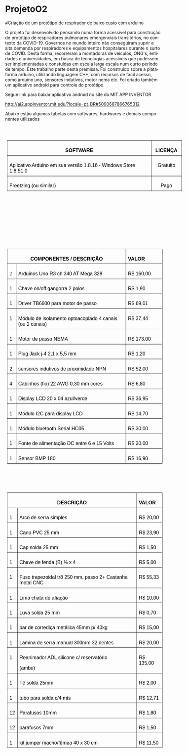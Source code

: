 # ProjetoO2

#Criação de um protótipo de respirador de baixo custo com arduino

O projeto foi desenvolvido pensando numa forma acessível para construção de protótipo de respiradores pulmonares emergenciais transitórios, no contexto da COVID-19.
Governos no mundo inteiro não conseguiram suprir a alta demanda por respiradores e equipamentos hospitalares durante o surto de COVID. Desta forma, recorreram a montadoras de veículos, ONG's, entidades e universidades, em busca de tecnologias acessíveis que pudessem ser implementadas e constuídas em escala larga escala num curto período de tempo.
Este trabalho parte desta premissa. Foi construído sobre a plataforma arduino, utilizando linguagem C++, com recursos de fácil acesso, como arduino uno, sensores indutivos, motor nema etc.
Foi criado também um aplicativo android para controle do protótipo.

Segue link para baixar aplicativo android no site do MIT APP INVENTOR

http://ai2.appinventor.mit.edu/?locale=pt_BR#5090687866765312


Abaixo estão algumas tabelas com softwares, hardwares e demais componentes utilizados

<html>

<head>
<meta http-equiv=Content-Type content="text/html; charset=windows-1252">
<meta name=Generator content="Microsoft Word 15 (filtered)">


</head>

<body lang=PT-BR style='word-wrap:break-word'>

<div class=WordSection1>

<p class=MsoNormal>&nbsp;</p>

<table class=MsoNormalTable border=0 cellspacing=0 cellpadding=0 align=left
 width=566 style='width:424.75pt;border-collapse:collapse;margin-left:4.8pt;
 margin-right:4.8pt'>
 <tr>
  <td valign=top style='border:solid black 1.0pt;padding:5.0pt 5.0pt 5.0pt 5.0pt'>
  <p class=MsoNormal align=center style='margin-bottom:0cm;text-align:center;
  line-height:normal'><b><span style='font-size:12.0pt;font-family:"Arial",sans-serif;
  color:black'>SOFTWARE</span></b></p>
  </td>
  <td width=84 valign=top style='width:63.35pt;border:solid black 1.0pt;
  border-left:none;padding:5.0pt 5.0pt 5.0pt 5.0pt'>
  <p class=MsoNormal align=center style='margin-bottom:0cm;text-align:center;
  line-height:normal'><b><span style='font-size:12.0pt;font-family:"Arial",sans-serif;
  color:black'>LICENÇA</span></b></p>
  </td>
 </tr>
 <tr>
  <td valign=top style='border:solid black 1.0pt;border-top:none;padding:5.0pt 5.0pt 5.0pt 5.0pt'>
  <p class=MsoNormal style='margin-bottom:0cm;line-height:normal'><span
  style='font-size:12.0pt;font-family:"Arial",sans-serif;color:black'>Aplicativo
  Arduino em sua versão 1.8.16 - Windows Store 1.8.51.0</span></p>
  </td>
  <td width=84 valign=top style='width:63.35pt;border-top:none;border-left:
  none;border-bottom:solid black 1.0pt;border-right:solid black 1.0pt;
  padding:5.0pt 5.0pt 5.0pt 5.0pt'>
  <p class=MsoNormal align=center style='margin-bottom:0cm;text-align:center;
  line-height:normal'><span style='font-size:12.0pt;font-family:"Arial",sans-serif;
  color:black'>Gratuito</span></p>
  </td>
 </tr>
 <tr>
  <td valign=top style='border:solid black 1.0pt;border-top:none;padding:5.0pt 5.0pt 5.0pt 5.0pt'>
  <p class=MsoNormal style='margin-bottom:0cm;line-height:normal'><span
  style='font-size:12.0pt;font-family:"Arial",sans-serif;color:black'>Freetzing
  (ou similar)</span></p>
  </td>
  <td width=84 valign=top style='width:63.35pt;border-top:none;border-left:
  none;border-bottom:solid black 1.0pt;border-right:solid black 1.0pt;
  padding:5.0pt 5.0pt 5.0pt 5.0pt'>
  <p class=MsoNormal align=center style='margin-bottom:0cm;text-align:center;
  line-height:normal'><span style='font-size:12.0pt;font-family:"Arial",sans-serif;
  color:black'>Pago</span></p>
  </td>
 </tr>
</table>

<p class=MsoNormal>&nbsp;</p>

<p class=MsoNormal>&nbsp;</p>

<p class=MsoNormal>&nbsp;</p>

<p class=MsoNormal>&nbsp;</p>

<p class=MsoNormal>&nbsp;</p>

<table class=MsoNormalTable border=0 cellspacing=0 cellpadding=0 align=left
 style='border-collapse:collapse;margin-left:4.8pt;margin-right:4.8pt'>
 <tr>
  <td width=461 colspan=2 valign=top style='width:345.85pt;border:solid black 1.0pt;
  border-right:solid windowtext 1.0pt;padding:5.0pt 5.0pt 5.0pt 5.0pt'>
  <p class=MsoNormal align=center style='margin-bottom:0cm;text-align:center;
  line-height:normal'><b><span style='font-size:12.0pt;font-family:"Arial",sans-serif;
  color:black'>COMPONENTES / DESCRIÇÃO</span></b></p>
  </td>
  <td width=104 valign=top style='width:78.35pt;border:solid black 1.0pt;
  border-left:none;padding:5.0pt 5.0pt 5.0pt 5.0pt'>
  <p class=MsoNormal style='margin-bottom:0cm;line-height:normal'><b><span
  style='font-size:12.0pt;font-family:"Arial",sans-serif;color:black'>VALOR</span></b></p>
  </td>
 </tr>
 <tr>
  <td valign=top style='border:solid black 1.0pt;border-top:none;padding:5.0pt 5.0pt 5.0pt 5.0pt'>
  <p class=MsoNormal style='margin-bottom:0cm;line-height:normal'><span
  style='font-size:12.0pt;font-family:"Times New Roman",serif'>2</span></p>
  </td>
  <td valign=top style='border-top:none;border-left:none;border-bottom:solid black 1.0pt;
  border-right:solid black 1.0pt;padding:5.0pt 5.0pt 5.0pt 5.0pt'>
  <p class=MsoNormal style='margin-bottom:0cm;line-height:normal'><span
  style='font-size:12.0pt;font-family:"Arial",sans-serif;color:black'>Arduinos
  Uno R3 ch 340 AT Mega 328</span></p>
  </td>
  <td width=104 valign=top style='width:78.35pt;border-top:none;border-left:
  none;border-bottom:solid black 1.0pt;border-right:solid black 1.0pt;
  padding:5.0pt 5.0pt 5.0pt 5.0pt'>
  <p class=MsoNormal style='margin-bottom:0cm;line-height:normal'><span
  style='font-size:12.0pt;font-family:"Arial",sans-serif;color:black'>R$ 160,00</span></p>
  </td>
 </tr>
 <tr>
  <td valign=top style='border:solid black 1.0pt;border-top:none;padding:5.0pt 5.0pt 5.0pt 5.0pt'>
  <p class=MsoNormal style='margin-bottom:0cm;line-height:normal'><span
  style='font-size:12.0pt;font-family:"Arial",sans-serif;color:black'>1</span></p>
  </td>
  <td valign=top style='border-top:none;border-left:none;border-bottom:solid black 1.0pt;
  border-right:solid black 1.0pt;padding:5.0pt 5.0pt 5.0pt 5.0pt'>
  <p class=MsoNormal style='margin-bottom:0cm;line-height:normal'><span
  style='font-size:12.0pt;font-family:"Arial",sans-serif;color:black'>Chave
  on/off gangorra 2 polos</span></p>
  </td>
  <td width=104 valign=top style='width:78.35pt;border-top:none;border-left:
  none;border-bottom:solid black 1.0pt;border-right:solid black 1.0pt;
  padding:5.0pt 5.0pt 5.0pt 5.0pt'>
  <p class=MsoNormal style='margin-bottom:0cm;line-height:normal'><span
  style='font-size:12.0pt;font-family:"Arial",sans-serif;color:black'>R$ 1,90</span></p>
  </td>
 </tr>
 <tr>
  <td valign=top style='border:solid black 1.0pt;border-top:none;padding:5.0pt 5.0pt 5.0pt 5.0pt'>
  <p class=MsoNormal style='margin-bottom:0cm;line-height:normal'><span
  style='font-size:12.0pt;font-family:"Arial",sans-serif;color:black'>1</span></p>
  </td>
  <td valign=top style='border-top:none;border-left:none;border-bottom:solid black 1.0pt;
  border-right:solid black 1.0pt;padding:5.0pt 5.0pt 5.0pt 5.0pt'>
  <p class=MsoNormal style='margin-bottom:0cm;line-height:normal'><span
  style='font-size:12.0pt;font-family:"Arial",sans-serif;color:black'>Driver
  TB6600 para motor de passo</span></p>
  </td>
  <td width=104 valign=top style='width:78.35pt;border-top:none;border-left:
  none;border-bottom:solid black 1.0pt;border-right:solid black 1.0pt;
  padding:5.0pt 5.0pt 5.0pt 5.0pt'>
  <p class=MsoNormal style='margin-bottom:0cm;line-height:normal'><span
  style='font-size:12.0pt;font-family:"Arial",sans-serif;color:black'>R$ 69,01</span></p>
  </td>
 </tr>
 <tr>
  <td valign=top style='border:solid black 1.0pt;border-top:none;padding:5.0pt 5.0pt 5.0pt 5.0pt'>
  <p class=MsoNormal style='margin-bottom:0cm;line-height:normal'><span
  style='font-size:12.0pt;font-family:"Arial",sans-serif;color:black'>1</span></p>
  </td>
  <td valign=top style='border-top:none;border-left:none;border-bottom:solid black 1.0pt;
  border-right:solid black 1.0pt;padding:5.0pt 5.0pt 5.0pt 5.0pt'>
  <p class=MsoNormal style='margin-bottom:0cm;line-height:normal'><span
  style='font-size:12.0pt;font-family:"Arial",sans-serif;color:black'>Módulo de
  isolamento optoacoplado 4 canais (ou 2 canais)</span></p>
  </td>
  <td width=104 valign=top style='width:78.35pt;border-top:none;border-left:
  none;border-bottom:solid black 1.0pt;border-right:solid black 1.0pt;
  padding:5.0pt 5.0pt 5.0pt 5.0pt'>
  <p class=MsoNormal style='margin-bottom:0cm;line-height:normal'><span
  style='font-size:12.0pt;font-family:"Arial",sans-serif;color:black'>R$ 37,44</span></p>
  </td>
 </tr>
 <tr>
  <td valign=top style='border:solid black 1.0pt;border-top:none;padding:5.0pt 5.0pt 5.0pt 5.0pt'>
  <p class=MsoNormal style='margin-bottom:0cm;line-height:normal'><span
  style='font-size:12.0pt;font-family:"Arial",sans-serif;color:black'>1&nbsp;</span></p>
  </td>
  <td valign=top style='border-top:none;border-left:none;border-bottom:solid black 1.0pt;
  border-right:solid black 1.0pt;padding:5.0pt 5.0pt 5.0pt 5.0pt'>
  <p class=MsoNormal style='margin-bottom:0cm;line-height:normal'><span
  style='font-size:12.0pt;font-family:"Arial",sans-serif;color:black'>Motor de
  passo NEMA</span></p>
  </td>
  <td width=104 valign=top style='width:78.35pt;border-top:none;border-left:
  none;border-bottom:solid black 1.0pt;border-right:solid black 1.0pt;
  padding:5.0pt 5.0pt 5.0pt 5.0pt'>
  <p class=MsoNormal style='margin-bottom:0cm;line-height:normal'><span
  style='font-size:12.0pt;font-family:"Arial",sans-serif;color:black'>R$ 173,00</span></p>
  </td>
 </tr>
 <tr>
  <td valign=top style='border:solid black 1.0pt;border-top:none;padding:5.0pt 5.0pt 5.0pt 5.0pt'>
  <p class=MsoNormal style='margin-bottom:0cm;line-height:normal'><span
  style='font-size:12.0pt;font-family:"Arial",sans-serif;color:black'>1</span></p>
  </td>
  <td valign=top style='border-top:none;border-left:none;border-bottom:solid black 1.0pt;
  border-right:solid black 1.0pt;padding:5.0pt 5.0pt 5.0pt 5.0pt'>
  <p class=MsoNormal style='margin-bottom:0cm;line-height:normal'><span
  style='font-size:12.0pt;font-family:"Arial",sans-serif;color:black'>Plug Jack
  j-4 2,1 x 5,5 mm</span></p>
  </td>
  <td width=104 valign=top style='width:78.35pt;border-top:none;border-left:
  none;border-bottom:solid black 1.0pt;border-right:solid black 1.0pt;
  padding:5.0pt 5.0pt 5.0pt 5.0pt'>
  <p class=MsoNormal style='margin-bottom:0cm;line-height:normal'><span
  style='font-size:12.0pt;font-family:"Arial",sans-serif;color:black'>R$ 1,20</span></p>
  </td>
 </tr>
 <tr>
  <td valign=top style='border:solid black 1.0pt;border-top:none;padding:5.0pt 5.0pt 5.0pt 5.0pt'>
  <p class=MsoNormal style='margin-bottom:0cm;line-height:normal'><span
  style='font-size:12.0pt;font-family:"Arial",sans-serif;color:black'>2</span></p>
  </td>
  <td valign=top style='border-top:none;border-left:none;border-bottom:solid black 1.0pt;
  border-right:solid black 1.0pt;padding:5.0pt 5.0pt 5.0pt 5.0pt'>
  <p class=MsoNormal style='margin-bottom:0cm;line-height:normal'><span
  style='font-size:12.0pt;font-family:"Arial",sans-serif;color:black'>sensores
  indutivos de proximidade NPN</span></p>
  </td>
  <td width=104 valign=top style='width:78.35pt;border-top:none;border-left:
  none;border-bottom:solid black 1.0pt;border-right:solid black 1.0pt;
  padding:5.0pt 5.0pt 5.0pt 5.0pt'>
  <p class=MsoNormal style='margin-bottom:0cm;line-height:normal'><span
  style='font-size:12.0pt;font-family:"Arial",sans-serif;color:black'>R$ 52,00</span></p>
  </td>
 </tr>
 <tr>
  <td valign=top style='border:solid black 1.0pt;border-top:none;padding:5.0pt 5.0pt 5.0pt 5.0pt'>
  <p class=MsoNormal style='margin-bottom:0cm;line-height:normal'><span
  style='font-size:12.0pt;font-family:"Arial",sans-serif;color:black'>4</span></p>
  </td>
  <td valign=top style='border-top:none;border-left:none;border-bottom:solid black 1.0pt;
  border-right:solid black 1.0pt;padding:5.0pt 5.0pt 5.0pt 5.0pt'>
  <p class=MsoNormal style='margin-bottom:0cm;line-height:normal'><span
  style='font-size:12.0pt;font-family:"Arial",sans-serif;color:black'>Cabinhos
  (fio) 22 AWG 0,30 mm cores</span></p>
  </td>
  <td width=104 valign=top style='width:78.35pt;border-top:none;border-left:
  none;border-bottom:solid black 1.0pt;border-right:solid black 1.0pt;
  padding:5.0pt 5.0pt 5.0pt 5.0pt'>
  <p class=MsoNormal style='margin-bottom:0cm;line-height:normal'><span
  style='font-size:12.0pt;font-family:"Arial",sans-serif;color:black'>R$ 6,80</span></p>
  </td>
 </tr>
 <tr>
  <td valign=top style='border:solid black 1.0pt;border-top:none;padding:5.0pt 5.0pt 5.0pt 5.0pt'>
  <p class=MsoNormal style='margin-bottom:0cm;line-height:normal'><span
  style='font-size:12.0pt;font-family:"Arial",sans-serif;color:black'>1</span></p>
  </td>
  <td valign=top style='border-top:none;border-left:none;border-bottom:solid black 1.0pt;
  border-right:solid black 1.0pt;padding:5.0pt 5.0pt 5.0pt 5.0pt'>
  <p class=MsoNormal style='margin-bottom:0cm;line-height:normal'><span
  style='font-size:12.0pt;font-family:"Arial",sans-serif;color:black'>Display
  LCD 20 x 04 azul/verde</span></p>
  </td>
  <td width=104 valign=top style='width:78.35pt;border-top:none;border-left:
  none;border-bottom:solid black 1.0pt;border-right:solid black 1.0pt;
  padding:5.0pt 5.0pt 5.0pt 5.0pt'>
  <p class=MsoNormal style='margin-bottom:0cm;line-height:normal'><span
  style='font-size:12.0pt;font-family:"Arial",sans-serif;color:black'>R$ 36,95</span></p>
  </td>
 </tr>
 <tr>
  <td valign=top style='border:solid black 1.0pt;border-top:none;padding:5.0pt 5.0pt 5.0pt 5.0pt'>
  <p class=MsoNormal style='margin-bottom:0cm;line-height:normal'><span
  style='font-size:12.0pt;font-family:"Arial",sans-serif;color:black'>1</span></p>
  </td>
  <td valign=top style='border-top:none;border-left:none;border-bottom:solid black 1.0pt;
  border-right:solid black 1.0pt;padding:5.0pt 5.0pt 5.0pt 5.0pt'>
  <p class=MsoNormal style='margin-bottom:0cm;line-height:normal'><span
  style='font-size:12.0pt;font-family:"Arial",sans-serif;color:black'>Módulo
  I2C para display LCD</span></p>
  </td>
  <td width=104 valign=top style='width:78.35pt;border-top:none;border-left:
  none;border-bottom:solid black 1.0pt;border-right:solid black 1.0pt;
  padding:5.0pt 5.0pt 5.0pt 5.0pt'>
  <p class=MsoNormal style='margin-bottom:0cm;line-height:normal'><span
  style='font-size:12.0pt;font-family:"Arial",sans-serif;color:black'>R$ 14,70</span></p>
  </td>
 </tr>
 <tr>
  <td valign=top style='border:solid black 1.0pt;border-top:none;padding:5.0pt 5.0pt 5.0pt 5.0pt'>
  <p class=MsoNormal style='margin-bottom:0cm;line-height:normal'><span
  style='font-size:12.0pt;font-family:"Arial",sans-serif;color:black'>1</span></p>
  </td>
  <td valign=top style='border-top:none;border-left:none;border-bottom:solid black 1.0pt;
  border-right:solid black 1.0pt;padding:5.0pt 5.0pt 5.0pt 5.0pt'>
  <p class=MsoNormal style='margin-bottom:0cm;line-height:normal'><span
  style='font-size:12.0pt;font-family:"Arial",sans-serif;color:black'>Módulo
  bluetooth Serial HC05</span></p>
  </td>
  <td width=104 valign=top style='width:78.35pt;border-top:none;border-left:
  none;border-bottom:solid black 1.0pt;border-right:solid black 1.0pt;
  padding:5.0pt 5.0pt 5.0pt 5.0pt'>
  <p class=MsoNormal style='margin-bottom:0cm;line-height:normal'><span
  style='font-size:12.0pt;font-family:"Arial",sans-serif;color:black'>R$ 30,00</span></p>
  </td>
 </tr>
 <tr>
  <td valign=top style='border:solid black 1.0pt;border-top:none;padding:5.0pt 5.0pt 5.0pt 5.0pt'>
  <p class=MsoNormal style='margin-bottom:0cm;line-height:normal'><span
  style='font-size:12.0pt;font-family:"Arial",sans-serif;color:black'>1</span></p>
  </td>
  <td valign=top style='border-top:none;border-left:none;border-bottom:solid black 1.0pt;
  border-right:solid black 1.0pt;padding:5.0pt 5.0pt 5.0pt 5.0pt'>
  <p class=MsoNormal style='margin-bottom:0cm;line-height:normal'><span
  style='font-size:12.0pt;font-family:"Arial",sans-serif;color:black'>Fonte de
  alimentação DC entre 6 e 15 Volts</span></p>
  </td>
  <td width=104 valign=top style='width:78.35pt;border-top:none;border-left:
  none;border-bottom:solid black 1.0pt;border-right:solid black 1.0pt;
  padding:5.0pt 5.0pt 5.0pt 5.0pt'>
  <p class=MsoNormal style='margin-bottom:0cm;line-height:normal'><span
  style='font-size:12.0pt;font-family:"Arial",sans-serif;color:black'>R$ 20,00</span></p>
  </td>
 </tr>
 <tr>
  <td valign=top style='border:solid black 1.0pt;border-top:none;padding:5.0pt 5.0pt 5.0pt 5.0pt'>
  <p class=MsoNormal style='margin-bottom:0cm;line-height:normal'><span
  style='font-size:12.0pt;font-family:"Arial",sans-serif;color:black'>1</span></p>
  </td>
  <td valign=top style='border-top:none;border-left:none;border-bottom:solid black 1.0pt;
  border-right:solid black 1.0pt;padding:5.0pt 5.0pt 5.0pt 5.0pt'>
  <p class=MsoNormal style='margin-bottom:0cm;line-height:normal'><span
  style='font-size:12.0pt;font-family:"Arial",sans-serif;color:black'>Sensor
  BMP 180</span></p>
  </td>
  <td width=104 valign=top style='width:78.35pt;border-top:none;border-left:
  none;border-bottom:solid black 1.0pt;border-right:solid black 1.0pt;
  padding:5.0pt 5.0pt 5.0pt 5.0pt'>
  <p class=MsoNormal style='margin-bottom:0cm;line-height:normal'><span
  style='font-size:12.0pt;font-family:"Arial",sans-serif;color:black'>R$ 16,90</span></p>
  </td>
 </tr>
</table>

<p class=MsoNormal>&nbsp;</p>



<p class=MsoNormal>&nbsp;</p>
<table class=MsoNormalTable border=0 cellspacing=0 cellpadding=0 align=left
 style='border-collapse:collapse;margin-left:4.8pt;margin-right:4.8pt'>
 <tr>
  <td colspan=2 valign=top style='border:solid black 1.0pt;padding:5.0pt 5.0pt 5.0pt 5.0pt'>
  <p class=MsoNormal align=center style='margin-bottom:0cm;text-align:center;
  line-height:normal'><b><span style='font-size:12.0pt;font-family:"Arial",sans-serif;
  color:black'>DESCRIÇÃO</span></b></p>
  </td>
  <td valign=top style='border:solid black 1.0pt;border-left:none;padding:5.0pt 5.0pt 5.0pt 5.0pt'>
  <p class=MsoNormal style='margin-bottom:0cm;line-height:normal'><b><span
  style='font-size:12.0pt;font-family:"Arial",sans-serif;color:black'>VALOR</span></b></p>
  </td>
 </tr>
 <tr>
  <td valign=top style='border:solid black 1.0pt;border-top:none;padding:5.0pt 5.0pt 5.0pt 5.0pt'>
  <p class=MsoNormal style='margin-bottom:0cm;line-height:normal'><span
  style='font-size:12.0pt;font-family:"Arial",sans-serif;color:black'>1</span></p>
  </td>
  <td valign=top style='border-top:none;border-left:none;border-bottom:solid black 1.0pt;
  border-right:solid black 1.0pt;padding:5.0pt 5.0pt 5.0pt 5.0pt'>
  <p class=MsoNormal style='margin-bottom:0cm;line-height:normal'><span
  style='font-size:12.0pt;font-family:"Arial",sans-serif;color:black'>Arco de
  serra simples</span></p>
  </td>
  <td valign=top style='border-top:none;border-left:none;border-bottom:solid black 1.0pt;
  border-right:solid black 1.0pt;padding:5.0pt 5.0pt 5.0pt 5.0pt'>
  <p class=MsoNormal style='margin-bottom:0cm;line-height:normal'><span
  style='font-size:12.0pt;font-family:"Arial",sans-serif;color:black'>R$ 20,00</span></p>
  </td>
 </tr>
 <tr>
  <td valign=top style='border:solid black 1.0pt;border-top:none;padding:5.0pt 5.0pt 5.0pt 5.0pt'>
  <p class=MsoNormal style='margin-bottom:0cm;line-height:normal'><span
  style='font-size:12.0pt;font-family:"Arial",sans-serif;color:black'>1</span></p>
  </td>
  <td valign=top style='border-top:none;border-left:none;border-bottom:solid black 1.0pt;
  border-right:solid black 1.0pt;padding:5.0pt 5.0pt 5.0pt 5.0pt'>
  <p class=MsoNormal style='margin-bottom:0cm;line-height:normal'><span
  style='font-size:12.0pt;font-family:"Arial",sans-serif;color:black'>Cano PVC
  25 mm</span></p>
  </td>
  <td valign=top style='border-top:none;border-left:none;border-bottom:solid black 1.0pt;
  border-right:solid black 1.0pt;padding:5.0pt 5.0pt 5.0pt 5.0pt'>
  <p class=MsoNormal style='margin-bottom:0cm;line-height:normal'><span
  style='font-size:12.0pt;font-family:"Arial",sans-serif;color:black'>R$ 23,90</span></p>
  </td>
 </tr>
 <tr>
  <td valign=top style='border:solid black 1.0pt;border-top:none;padding:5.0pt 5.0pt 5.0pt 5.0pt'>
  <p class=MsoNormal style='margin-bottom:0cm;line-height:normal'><span
  style='font-size:12.0pt;font-family:"Arial",sans-serif;color:black'>1&nbsp;</span></p>
  </td>
  <td valign=top style='border-top:none;border-left:none;border-bottom:solid black 1.0pt;
  border-right:solid black 1.0pt;padding:5.0pt 5.0pt 5.0pt 5.0pt'>
  <p class=MsoNormal style='margin-bottom:0cm;line-height:normal'><span
  style='font-size:12.0pt;font-family:"Arial",sans-serif;color:black'>Cap solda
  25 mm</span></p>
  </td>
  <td valign=top style='border-top:none;border-left:none;border-bottom:solid black 1.0pt;
  border-right:solid black 1.0pt;padding:5.0pt 5.0pt 5.0pt 5.0pt'>
  <p class=MsoNormal style='margin-bottom:0cm;line-height:normal'><span
  style='font-size:12.0pt;font-family:"Arial",sans-serif;color:black'>R$ 1,50</span></p>
  </td>
 </tr>
 <tr>
  <td valign=top style='border:solid black 1.0pt;border-top:none;padding:5.0pt 5.0pt 5.0pt 5.0pt'>
  <p class=MsoNormal style='margin-bottom:0cm;line-height:normal'><span
  style='font-size:12.0pt;font-family:"Arial",sans-serif;color:black'>1</span></p>
  </td>
  <td valign=top style='border-top:none;border-left:none;border-bottom:solid black 1.0pt;
  border-right:solid black 1.0pt;padding:5.0pt 5.0pt 5.0pt 5.0pt'>
  <p class=MsoNormal style='margin-bottom:0cm;line-height:normal'><span
  style='font-size:12.0pt;font-family:"Arial",sans-serif;color:black'>Chave de
  fenda (B) &#8539; x 4</span></p>
  </td>
  <td valign=top style='border-top:none;border-left:none;border-bottom:solid black 1.0pt;
  border-right:solid black 1.0pt;padding:5.0pt 5.0pt 5.0pt 5.0pt'>
  <p class=MsoNormal style='margin-bottom:0cm;line-height:normal'><span
  style='font-size:12.0pt;font-family:"Arial",sans-serif;color:black'>R$ 5,00</span></p>
  </td>
 </tr>
 <tr>
  <td valign=top style='border:solid black 1.0pt;border-top:none;padding:5.0pt 5.0pt 5.0pt 5.0pt'>
  <p class=MsoNormal style='margin-bottom:0cm;line-height:normal'><span
  style='font-size:12.0pt;font-family:"Arial",sans-serif;color:black'>1</span></p>
  </td>
  <td valign=top style='border-top:none;border-left:none;border-bottom:solid black 1.0pt;
  border-right:solid black 1.0pt;padding:5.0pt 5.0pt 5.0pt 5.0pt'>
  <p class=MsoNormal style='margin-bottom:0cm;line-height:normal'><span
  style='font-size:12.0pt;font-family:"Arial",sans-serif;color:black'>Fuso
  trapezoidal tr8 250 mm. passo 2+ Castanha metal CNC</span></p>
  </td>
  <td valign=top style='border-top:none;border-left:none;border-bottom:solid black 1.0pt;
  border-right:solid black 1.0pt;padding:5.0pt 5.0pt 5.0pt 5.0pt'>
  <p class=MsoNormal style='margin-bottom:0cm;line-height:normal'><span
  style='font-size:12.0pt;font-family:"Arial",sans-serif;color:black'>R$ 55,33</span></p>
  </td>
 </tr>
 <tr>
  <td valign=top style='border:solid black 1.0pt;border-top:none;padding:5.0pt 5.0pt 5.0pt 5.0pt'>
  <p class=MsoNormal style='margin-bottom:0cm;line-height:normal'><span
  style='font-size:12.0pt;font-family:"Arial",sans-serif;color:black'>1</span></p>
  </td>
  <td valign=top style='border-top:none;border-left:none;border-bottom:solid black 1.0pt;
  border-right:solid black 1.0pt;padding:5.0pt 5.0pt 5.0pt 5.0pt'>
  <p class=MsoNormal style='margin-bottom:0cm;line-height:normal'><span
  style='font-size:12.0pt;font-family:"Arial",sans-serif;color:black'>Lima
  chata de afiação</span></p>
  </td>
  <td valign=top style='border-top:none;border-left:none;border-bottom:solid black 1.0pt;
  border-right:solid black 1.0pt;padding:5.0pt 5.0pt 5.0pt 5.0pt'>
  <p class=MsoNormal style='margin-bottom:0cm;line-height:normal'><span
  style='font-size:12.0pt;font-family:"Arial",sans-serif;color:black'>R$ 10,00</span></p>
  </td>
 </tr>
 <tr>
  <td valign=top style='border:solid black 1.0pt;border-top:none;padding:5.0pt 5.0pt 5.0pt 5.0pt'>
  <p class=MsoNormal style='margin-bottom:0cm;line-height:normal'><span
  style='font-size:12.0pt;font-family:"Arial",sans-serif;color:black'>1</span></p>
  </td>
  <td valign=top style='border-top:none;border-left:none;border-bottom:solid black 1.0pt;
  border-right:solid black 1.0pt;padding:5.0pt 5.0pt 5.0pt 5.0pt'>
  <p class=MsoNormal style='margin-bottom:0cm;line-height:normal'><span
  style='font-size:12.0pt;font-family:"Arial",sans-serif;color:black'>Luva
  solda 25 mm</span></p>
  </td>
  <td valign=top style='border-top:none;border-left:none;border-bottom:solid black 1.0pt;
  border-right:solid black 1.0pt;padding:5.0pt 5.0pt 5.0pt 5.0pt'>
  <p class=MsoNormal style='margin-bottom:0cm;line-height:normal'><span
  style='font-size:12.0pt;font-family:"Arial",sans-serif;color:black'>R$ 0,70</span></p>
  </td>
 </tr>
 <tr>
  <td valign=top style='border:solid black 1.0pt;border-top:none;padding:5.0pt 5.0pt 5.0pt 5.0pt'>
  <p class=MsoNormal style='margin-bottom:0cm;line-height:normal'><span
  style='font-size:12.0pt;font-family:"Arial",sans-serif;color:black'>1</span></p>
  </td>
  <td valign=top style='border-top:none;border-left:none;border-bottom:solid black 1.0pt;
  border-right:solid black 1.0pt;padding:5.0pt 5.0pt 5.0pt 5.0pt'>
  <p class=MsoNormal style='margin-bottom:0cm;line-height:normal'><span
  style='font-size:12.0pt;font-family:"Arial",sans-serif;color:black'>par de
  corrediça metálica 45mm p/ 40kg</span></p>
  </td>
  <td valign=top style='border-top:none;border-left:none;border-bottom:solid black 1.0pt;
  border-right:solid black 1.0pt;padding:5.0pt 5.0pt 5.0pt 5.0pt'>
  <p class=MsoNormal style='margin-bottom:0cm;line-height:normal'><span
  style='font-size:12.0pt;font-family:"Arial",sans-serif;color:black'>R$ 15,00</span></p>
  </td>
 </tr>
 <tr>
  <td valign=top style='border:solid black 1.0pt;border-top:none;padding:5.0pt 5.0pt 5.0pt 5.0pt'>
  <p class=MsoNormal style='margin-bottom:0cm;line-height:normal'><span
  style='font-size:12.0pt;font-family:"Arial",sans-serif;color:black'>1</span></p>
  </td>
  <td valign=top style='border-top:none;border-left:none;border-bottom:solid black 1.0pt;
  border-right:solid black 1.0pt;padding:5.0pt 5.0pt 5.0pt 5.0pt'>
  <p class=MsoNormal style='margin-bottom:0cm;line-height:normal'><span
  style='font-size:12.0pt;font-family:"Arial",sans-serif;color:black'>Lamina de
  serra manual 300mm 32 dentes</span></p>
  </td>
  <td valign=top style='border-top:none;border-left:none;border-bottom:solid black 1.0pt;
  border-right:solid black 1.0pt;padding:5.0pt 5.0pt 5.0pt 5.0pt'>
  <p class=MsoNormal style='margin-bottom:0cm;line-height:normal'><span
  style='font-size:12.0pt;font-family:"Arial",sans-serif;color:black'>R$ 20,00</span></p>
  </td>
 </tr>
 <tr style='height:31.85pt'>
  <td valign=top style='border:solid black 1.0pt;border-top:none;padding:5.0pt 5.0pt 5.0pt 5.0pt;
  height:31.85pt'>
  <p class=MsoNormal style='margin-bottom:0cm;line-height:normal'><span
  style='font-size:12.0pt;font-family:"Arial",sans-serif;color:black'>1</span></p>
  </td>
  <td valign=top style='border-top:none;border-left:none;border-bottom:solid black 1.0pt;
  border-right:solid black 1.0pt;padding:5.0pt 5.0pt 5.0pt 5.0pt;height:31.85pt'>
  <p class=MsoNormal style='margin-bottom:0cm;line-height:normal'><span
  style='font-size:12.0pt;font-family:"Arial",sans-serif;color:black'>Reanimador
  ADL silicone c/ reservatório</span></p>
  <p class=MsoNormal style='margin-bottom:0cm;line-height:normal'><span
  style='font-size:12.0pt;font-family:"Arial",sans-serif;color:black'>(ambu)&nbsp;</span></p>
  </td>
  <td valign=top style='border-top:none;border-left:none;border-bottom:solid black 1.0pt;
  border-right:solid black 1.0pt;padding:5.0pt 5.0pt 5.0pt 5.0pt;height:31.85pt'>
  <p class=MsoNormal style='margin-bottom:0cm;line-height:normal'><span
  style='font-size:12.0pt;font-family:"Arial",sans-serif;color:black'>R$ 135,00</span></p>
  </td>
 </tr>
 <tr style='height:17.55pt'>
  <td valign=top style='border:solid black 1.0pt;border-top:none;padding:5.0pt 5.0pt 5.0pt 5.0pt;
  height:17.55pt'>
  <p class=MsoNormal style='margin-bottom:0cm;line-height:normal'><span
  style='font-size:12.0pt;font-family:"Arial",sans-serif;color:black'>1</span></p>
  </td>
  <td valign=top style='border-top:none;border-left:none;border-bottom:solid black 1.0pt;
  border-right:solid black 1.0pt;padding:5.0pt 5.0pt 5.0pt 5.0pt;height:17.55pt'>
  <p class=MsoNormal style='margin-bottom:0cm;line-height:normal'><span
  style='font-size:12.0pt;font-family:"Arial",sans-serif;color:black'>Tê solda
  25mm</span></p>
  </td>
  <td valign=top style='border-top:none;border-left:none;border-bottom:solid black 1.0pt;
  border-right:solid black 1.0pt;padding:5.0pt 5.0pt 5.0pt 5.0pt;height:17.55pt'>
  <p class=MsoNormal style='margin-bottom:0cm;line-height:normal'><span
  style='font-size:12.0pt;font-family:"Arial",sans-serif;color:black'>R$ 2,00</span></p>
  </td>
 </tr>
 <tr style='height:17.25pt'>
  <td valign=top style='border:solid black 1.0pt;border-top:none;padding:5.0pt 5.0pt 5.0pt 5.0pt;
  height:17.25pt'>
  <p class=MsoNormal style='margin-bottom:0cm;line-height:normal'><span
  style='font-size:12.0pt;font-family:"Arial",sans-serif;color:black'>1</span></p>
  </td>
  <td valign=top style='border-top:none;border-left:none;border-bottom:solid black 1.0pt;
  border-right:solid black 1.0pt;padding:5.0pt 5.0pt 5.0pt 5.0pt;height:17.25pt'>
  <p class=MsoNormal style='margin-bottom:0cm;line-height:normal'><span
  style='font-size:12.0pt;font-family:"Arial",sans-serif;color:black'>tubo para
  solda c/4 mts</span></p>
  </td>
  <td valign=top style='border-top:none;border-left:none;border-bottom:solid black 1.0pt;
  border-right:solid black 1.0pt;padding:5.0pt 5.0pt 5.0pt 5.0pt;height:17.25pt'>
  <p class=MsoNormal style='margin-bottom:0cm;line-height:normal'><span
  style='font-size:12.0pt;font-family:"Arial",sans-serif;color:black'>R$ 12,71</span></p>
  </td>
 </tr>
 <tr style='height:15.55pt'>
  <td valign=top style='border:solid black 1.0pt;border-top:none;padding:5.0pt 5.0pt 5.0pt 5.0pt;
  height:15.55pt'>
  <p class=MsoNormal style='margin-bottom:0cm;line-height:normal'><span
  style='font-size:12.0pt;font-family:"Arial",sans-serif;color:black'>12</span></p>
  </td>
  <td valign=top style='border-top:none;border-left:none;border-bottom:solid black 1.0pt;
  border-right:solid black 1.0pt;padding:5.0pt 5.0pt 5.0pt 5.0pt;height:15.55pt'>
  <p class=MsoNormal style='margin-bottom:0cm;line-height:normal'><span
  style='font-size:12.0pt;font-family:"Arial",sans-serif;color:black'>Parafusos
  10mm</span></p>
  </td>
  <td valign=top style='border-top:none;border-left:none;border-bottom:solid black 1.0pt;
  border-right:solid black 1.0pt;padding:5.0pt 5.0pt 5.0pt 5.0pt;height:15.55pt'>
  <p class=MsoNormal style='margin-bottom:0cm;line-height:normal'><span
  style='font-size:12.0pt;font-family:"Arial",sans-serif;color:black'>R$ 1,80</span></p>
  </td>
 </tr>
 <tr style='height:12.5pt'>
  <td valign=top style='border:solid black 1.0pt;border-top:none;padding:5.0pt 5.0pt 5.0pt 5.0pt;
  height:12.5pt'>
  <p class=MsoNormal style='margin-bottom:0cm;line-height:normal'><span
  style='font-size:12.0pt;font-family:"Arial",sans-serif;color:black'>12</span></p>
  </td>
  <td valign=top style='border-top:none;border-left:none;border-bottom:solid black 1.0pt;
  border-right:solid black 1.0pt;padding:5.0pt 5.0pt 5.0pt 5.0pt;height:12.5pt'>
  <p class=MsoNormal style='margin-bottom:0cm;line-height:normal'><span
  style='font-size:12.0pt;font-family:"Arial",sans-serif;color:black'>parafusos
  7mm</span></p>
  </td>
  <td valign=top style='border-top:none;border-left:none;border-bottom:solid black 1.0pt;
  border-right:solid black 1.0pt;padding:5.0pt 5.0pt 5.0pt 5.0pt;height:12.5pt'>
  <p class=MsoNormal style='margin-bottom:0cm;line-height:normal'><span
  style='font-size:12.0pt;font-family:"Arial",sans-serif;color:black'>R$ 1,50</span></p>
  </td>
 </tr>
 <tr style='height:17.15pt'>
  <td valign=top style='border:solid black 1.0pt;border-top:none;padding:5.0pt 5.0pt 5.0pt 5.0pt;
  height:17.15pt'>
  <p class=MsoNormal style='margin-bottom:0cm;line-height:normal'><span
  style='font-size:12.0pt;font-family:"Arial",sans-serif;color:black'>1</span></p>
  </td>
  <td valign=top style='border-top:none;border-left:none;border-bottom:solid black 1.0pt;
  border-right:solid black 1.0pt;padding:5.0pt 5.0pt 5.0pt 5.0pt;height:17.15pt'>
  <p class=MsoNormal style='margin-bottom:0cm;line-height:normal'><span
  style='font-size:12.0pt;font-family:"Arial",sans-serif;color:black'>kit
  jumper macho/fêmea 40 x 30 cm</span></p>
  </td>
  <td valign=top style='border-top:none;border-left:none;border-bottom:solid black 1.0pt;
  border-right:solid black 1.0pt;padding:5.0pt 5.0pt 5.0pt 5.0pt;height:17.15pt'>
  <p class=MsoNormal style='margin-bottom:0cm;line-height:normal'><span
  style='font-size:12.0pt;font-family:"Arial",sans-serif;color:black'>R$ 11,50</span></p>
  </td>
 </tr>
</table>

<p class=MsoNormal>&nbsp;</p>

</div>

</body>

</html>

